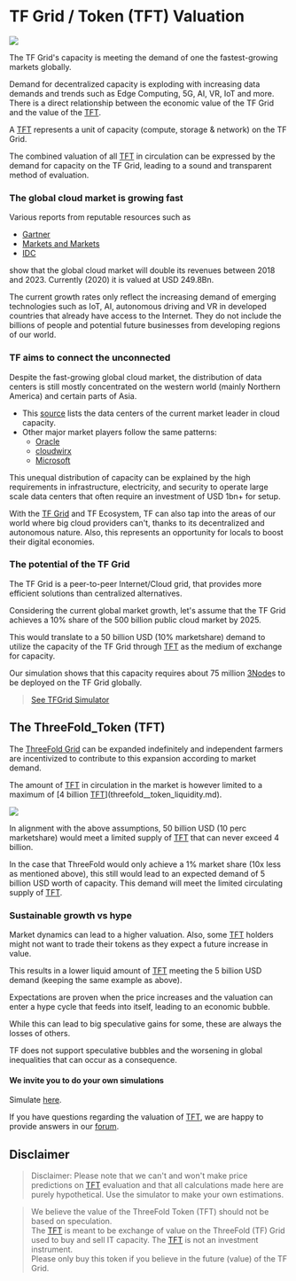 # TF Grid / Token (TFT) Valuation

![](threefold__makingimpact.png  )

The TF Grid's capacity is meeting the demand of one the fastest-growing markets globally. 

Demand for decentralized capacity is exploding with increasing data demands and trends such as Edge Computing, 5G, AI, VR, IoT and more. There is a direct relationship between the economic value of the TF Grid and the value of the [TFT](threefold__threefold_token). 

A [TFT](threefold__threefold_token) represents a unit of capacity (compute, storage & network) on the TF Grid. 

The combined valuation of all [TFT](threefold__threefold_token) in circulation can be expressed by the demand for capacity on the TF Grid, leading to a sound and transparent method of evaluation.


### The global cloud market is growing fast

Various reports from reputable resources such as 

- [Gartner](https://www.gartner.com/en/newsroom/press-releases/2019-04-02-gartner-forecasts-worldwide-public-cloud-revenue-to-g)
- [Markets and Markets](https://www.marketsandmarkets.com/Market-Reports/cloud-computing-market-234.html)
- [IDC](https://www.idc.com/getdoc.jsp?containerId=prUS45340719) 

show that the global cloud market will double its revenues between 2018 and 2023. Currently (2020) it is valued at USD 249.8Bn.

The current growth rates only reflect the increasing demand of emerging technologies such as IoT, AI, autonomous driving and VR in developed countries that already have access to the Internet. They do not include the billions of people and potential future businesses from developing regions of our world.

### TF aims to connect the unconnected

Despite the fast-growing global cloud market, the distribution of data centers is still mostly concentrated on the western world (mainly Northern America) and certain parts of Asia.

- This [source](https://wikileaks.org/amazon-atlas/map/) lists the data centers of the current market leader in cloud capacity. 
- Other major market players follow the same patterns: 
  - [Oracle](https://blogs.oracle.com/cloud-infrastructure/oracle-launches-four-new-cloud-regions-across-four-continents)
  - [cloudwirx](https://www.cloudwirx.com/datacenters)
  - [Microsoft](https://yellowduckguy.wordpress.com/2018/03/15/microsoft-worldwide-data-center-locations/)

This unequal distribution of capacity can be explained by the high requirements in infrastructure, electricity, and security to operate large scale data centers that often require an investment of USD 1bn+ for setup.

With the [TF Grid](threefold__tfgrid.md) and TF Ecosystem, TF can also tap into the areas of our world where big cloud providers can't, thanks to its decentralized and autonomous nature. Also, this represents an opportunity for locals to boost their digital economies.

### The potential of the TF Grid

The TF Grid is a peer-to-peer Internet/Cloud grid, that provides more efficient solutions than centralized alternatives.

Considering the current global market growth, let's assume that the TF Grid achieves a 10% share of the 500 billion public cloud market by 2025. 

This would translate to a 50 billion USD (10% marketshare) demand to utilize the capacity of the TF Grid through [TFT](threefold__threefold_token) as the medium of exchange for capacity. 

Our simulation shows that this capacity requires about 75 million [3Node](threefold__3node)s to be deployed on the TF Grid globally. 

> [See TFGrid Simulator](threefold__tfgrid_simulator.md)

## The ThreeFold_Token (TFT)

The [ThreeFold Grid](threefold__threefold_grid) can be expanded indefinitely and independent farmers are incentivized to contribute to this expansion according to market demand.

The amount of [TFT](threefold__threefold_token) in circulation in the market is however limited to a maximum of [4 billion [TFT](threefold__threefold_token)](threefold__token_liquidity.md).

![](threefold__token_issuance_economy1.png  )

In alignment with the above assumptions, 50 billion USD (10 perc marketshare) would meet a limited supply of [TFT](threefold__threefold_token) that can never exceed 4 billion.

In the case that ThreeFold would only achieve a 1% market share (10x less as mentioned above), this still would lead to an expected demand of 5 billion USD worth of capacity. This demand will meet the limited circulating supply of [TFT](threefold__threefold_token).

### Sustainable growth vs hype

Market dynamics can lead to a higher valuation. Also, some [TFT](threefold__threefold_token) holders might not want to trade their tokens as they expect a future increase in value. 

This results in a lower liquid amount of [TFT](threefold__threefold_token) meeting the 5 billion USD demand (keeping the same example as above). 

Expectations are proven when the price increases and the valuation can enter a hype cycle that feeds into itself, leading to an economic bubble. 

While this can lead to big speculative gains for some, these are always the losses of others.

TF does not support speculative bubbles and the worsening in global inequalities that can occur as a consequence. 

#### We invite you to do your own simulations

Simulate [here](threefold__simulator.md). 

If you have questions regarding the valuation of [TFT](threefold__threefold_token), we are happy to provide answers in our [forum](https://forum.threefold.io/c/threefold-token/22).

## Disclaimer

> Disclaimer: Please note that we can't and won't make price predictions on [TFT](threefold__threefold_token) evaluation and that all calculations made here are purely hypothetical. Use the simulator to make your own estimations.


> We believe the value of the ThreeFold Token (TFT) should not be based on speculation. <BR>
> The [TFT](threefold__threefold_token) is meant to be exchange of value on the ThreeFold (TF) Grid <BR>
> used to buy and sell IT capacity. The [TFT](threefold__threefold_token) is not an investment instrument. <BR>
> Please only buy this token if you believe in the future (value) of the TF Grid.